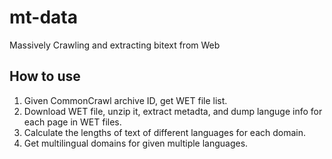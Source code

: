 # mt-data
Massively Crawling and extracting bitext from Web

## How to use
1. Given CommonCrawl archive ID, get WET file list.
2. Download WET file, unzip it, extract metadta, and dump languge info for each page in WET files.
3. Calculate the lengths of text of different languages for each domain.
4. Get multilingual domains for given multiple languages.
